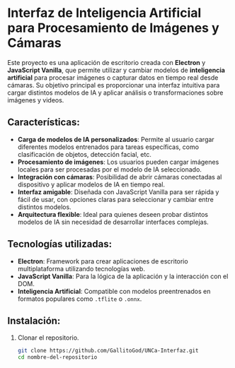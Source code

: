 # Interfaz de Inteligencia Artificial para Procesamiento de Imágenes y Cámaras

Este proyecto es una aplicación de escritorio creada con **Electron** y **JavaScript Vanilla**, que permite utilizar y cambiar modelos de **inteligencia artificial** para procesar imágenes o capturar datos en tiempo real desde cámaras. Su objetivo principal es proporcionar una interfaz intuitiva para cargar distintos modelos de IA y aplicar análisis o transformaciones sobre imágenes y videos.

## Características:
- **Carga de modelos de IA personalizados**: Permite al usuario cargar diferentes modelos entrenados para tareas específicas, como clasificación de objetos, detección facial, etc.
- **Procesamiento de imágenes**: Los usuarios pueden cargar imágenes locales para ser procesadas por el modelo de IA seleccionado.
- **Integración con cámaras**: Posibilidad de abrir cámaras conectadas al dispositivo y aplicar modelos de IA en tiempo real.
- **Interfaz amigable**: Diseñada con JavaScript Vanilla para ser rápida y fácil de usar, con opciones claras para seleccionar y cambiar entre distintos modelos.
- **Arquitectura flexible**: Ideal para quienes deseen probar distintos modelos de IA sin necesidad de desarrollar interfaces complejas.

## Tecnologías utilizadas:
- **Electron**: Framework para crear aplicaciones de escritorio multiplataforma utilizando tecnologías web.
- **JavaScript Vanilla**: Para la lógica de la aplicación y la interacción con el DOM.
- **Inteligencia Artificial**: Compatible con modelos preentrenados en formatos populares como `.tflite` o `.onnx`.

## Instalación:
1. Clonar el repositorio.
   ```bash
   git clone https://github.com/GallitoGod/UNCa-Interfaz.git
   cd nombre-del-repositorio
